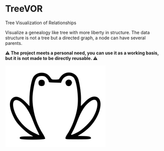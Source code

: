 # TreeVOR
Tree Visualization of Relationships

Visualize a genealogy like tree with more liberty in structure.
The data structure is not a tree but a directed graph, a node can have several
parents.

**:warning: The project meets a personal need, you can use it as a working basis,
but it is not made to be directly reusable. :warning:**

![TreeVOR logo](TreeVOR.svg)
